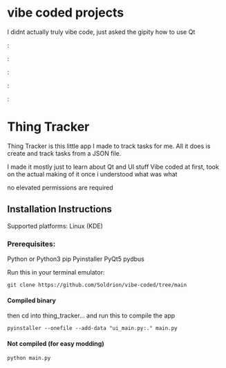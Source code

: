 # vibe coded projects
I didnt actually truly vibe code, just asked the gipity how to use Qt

:

:

:

:

:




# Thing Tracker

Thing Tracker is this little app I made to track tasks for me.
All it does is create and track tasks from a JSON file.

I made it mostly just to learn about Qt and UI stuff
Vibe coded at first, took on the actual making of it once i understood what was what

no elevated permissions are required

## Installation Instructions

Supported platforms: Linux (KDE)

### Prerequisites:

Python or Python3
pip
Pyinstaller
PyQt5
pydbus

Run this in your terminal emulator:
```
git clone https://github.com/Soldrion/vibe-coded/tree/main
```

#### Compiled binary
then cd into thing_tracker...
and run this to compile the app
```
pyinstaller --onefile --add-data "ui_main.py:." main.py
```
#### Not compiled (for easy modding)
```
python main.py
```
